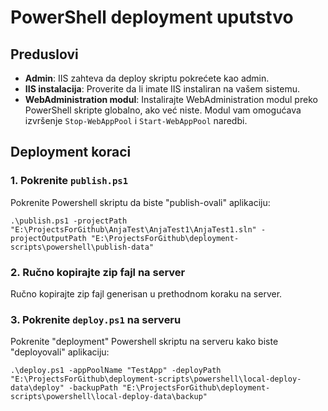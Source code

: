 # PowerShell deployment uputstvo

## Preduslovi

- **Admin**: IIS zahteva da deploy skriptu pokrećete kao admin.
- **IIS instalacija**: Proverite da li imate IIS instaliran na vašem sistemu.
- **WebAdministration modul**: Instalirajte WebAdministration modul preko PowerShell skripte globalno, ako već niste. Modul vam omogućava izvršenje `Stop-WebAppPool` i `Start-WebAppPool` naredbi.

## Deployment koraci

### 1. Pokrenite `publish.ps1`
Pokrenite Powershell skriptu da biste "publish-ovali" aplikaciju:
```
.\publish.ps1 -projectPath "E:\ProjectsForGithub\AnjaTest\AnjaTest1\AnjaTest1.sln" -projectOutputPath "E:\ProjectsForGithub\deployment-scripts\powershell\publish-data"
```

### 2. Ručno kopirajte zip fajl na server
Ručno kopirajte zip fajl generisan u prethodnom koraku na server.

### 3. Pokrenite `deploy.ps1` na serveru
Pokrenite "deployment" Powershell skriptu na serveru kako biste "deployovali" aplikaciju:
```
.\deploy.ps1 -appPoolName "TestApp" -deployPath "E:\ProjectsForGithub\deployment-scripts\powershell\local-deploy-data\deploy" -backupPath "E:\ProjectsForGithub\deployment-scripts\powershell\local-deploy-data\backup"
```